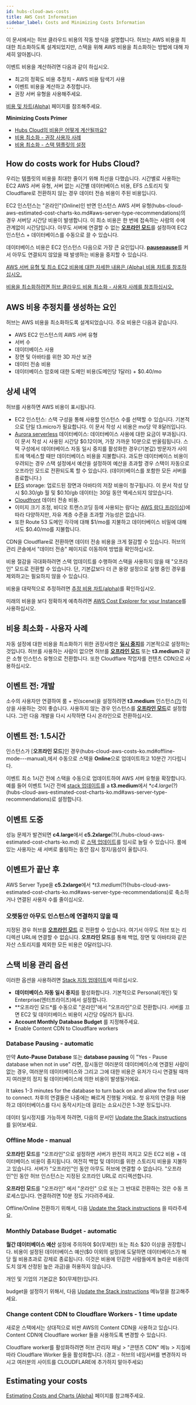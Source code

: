 ```yaml
---
id: hubs-cloud-aws-costs
title: AWS Cost Information
sidebar_label: Costs and Minimizing Costs Information
---
```


이 문서에서는 허브 클라우드 비용의 작동 방식을 설명합니다. 허브는 AWS 비용을 최대한 최소화하도록 설계되었지만, 스택을 위해 AWS 비용을 최소화하는 방법에 대해 자세히 알아봅니다.

이벤트 비용을 계산하려면 다음과 같이 하십시오.

- 최고의 정확도 비용 추정치 - AWS 비용 탐색기 사용
- 이벤트 비용을 계산하고 추정합니다.
- 권장 서버 유형을 사용해주세요.

[비용 및 차트(Alpha)](hubs-cloud-aws-estimated-cost-charts-ko.md) 페이지를 참조해주세요.

**Minimizing Costs Primer**

- [Hubs Cloud의 비용은 어떻게 계산될까요?](hubs-cloud-aws-costs-ko.md#how-do-costs-work-for-hubs-cloud)
- [비용 최소화 - 권장 사용자 사례](./hubs-cloud-aws-costs-ko.md)
- [비용 최소화 - 스택 템플릿의 설정](./hubs-cloud-aws-costs-ko.md)

## How do costs work for Hubs Cloud?

우리는 템플릿의 비용을 최대한 줄이기 위해 최선을 다했습니다. 시간별로 사용하는 EC2 AWS 서버 유형, 서버 없는 시간별 데이터베이스 비용, EFS 스토리지 및 Cloudflare로 전환하지 않는 경우 데이터 전송 비용이 주된 비용입니다.

EC2 인스턴스는 "온라인"(Online)인 반면 인스턴스 AWS 서버 유형(hubs-cloud-aws-estimated-cost-charts-ko.md#aws-server-type-recommendations)의 경우 서버당 시간당 비용이 발생합니다. 이 최소 비용은 한 번에 접속하는 사람의 수에 관계없이 시간당입니다. 아무도 서버에 연결할 수 없는 [**오프라인 모드**](hubs-cloud-aws-costs-ko.md#offline-mode---manual)를 설정하여 EC2 인스턴스 + 데이터베이스를 수동으로 끌 수 있습니다.

데이터베이스 비용은 EC2 인스턴스 다음으로 가장 큰 요인입니다. [**pausepause**](./hubs-cloud-aws-costs-ko.md)를 켜서 아무도 연결되지 않았을 때 발생하는 비용을 중지할 수 있습니다.

[AWS 서버 유형 및 최소 EC2 비용에 대한 자세한 내용은 (Alpha) 비용 차트를 참조하십시오.](./hubs-cloud-aws-estimated-cost-charts-ko.md)

[비용을 최소화하려면 허브 클라우드 비용 최소화 - 사용자 사례를 참조하십시오.](./hubs-cloud-aws-costs-ko.md)

## AWS 비용 추정치를 생성하는 요인

허브는 AWS 비용을 최소화하도록 설계되었습니다. 주요 비용은 다음과 같습니다.

- AWS EC2 인스턴스의 AWS 서버 유형
- 서버 수
- 데이터베이스 사용
- 장면 및 아바타를 위한 3D 자산 보관
- 데이터 전송 비용
- 데이터베이스 암호에 대한 도메인 비용(도메인당 1달러) + $0.40/mo

## 상세 내역

허브를 사용하면 AWS 비용이 표시됩니다.

- EC2 인스턴스: 스택 구성을 통해 사용할 인스턴스 수를 선택할 수 있습니다. 기본적으로 단일 t3.micro가 필요합니다. 이 문서 작성 시 비용은 mo당 약 8달러입니다.
- [Aurora serverless](https://aws.amazon.com/rds/aurora/pricing/) 데이터베이스: 데이터베이스 사용에 대한 요금이 부과됩니다. 이 문서 작성 시 사용된 시간당 $0.12이며, 가장 가까운 10분으로 반올림됩니다. 스택 구성에서 데이터베이스 자동 일시 중지를 활성화한 경우(기본값) 방문자가 사이트에 액세스할 때만 데이터베이스 비용을 지불합니다. 과도한 데이터베이스 비용이 우려되는 경우 스택 설정에서 예산을 설정하여 예산을 초과할 경우 스택이 자동으로 오프라인 모드로 전환되도록 할 수 있습니다. (데이터베이스를 포함한 모든 서버를 종료합니다.)
- [EFS](https://aws.amazon.com/efs/pricing/) storage: 업로드된 장면과 아바타의 저장 비용이 청구됩니다. 이 문서 작성 당시 $0.30/gb 월 및 $0.10/gb 데이터는 30일 동안 액세스되지 않았습니다.
- [Cloudfront](https://aws.amazon.com/cloudfront/pricing/) 데이터 전송 비용.
- 이미지 크기 조정, 비디오 트랜스코딩 등에 사용되는 람다는 [AWS 람다 프라이싱](https://aws.amazon.com/lambda/pricing))에 따라 다양하지만, 자유 계층 수준을 초과할 가능성은 없습니다.
- 또한 Route 53 도메인 각각에 대해 $1/mo를 지불하고 데이터베이스 비밀에 대해서도 $0.40/mo를 지불합니다.

CDN을 Cloudflare로 전환하면 데이터 전송 비용을 크게 절감할 수 있습니다. 허브의 관리 콘솔에서 "데이터 전송" 페이지로 이동하여 방법을 확인하십시오.

비용 절감을 극대화하려면 스택 업데이트를 수행하여 스택을 사용하지 않을 때 "오프라인" 모드로 전환할 수 있습니다. 단, 기본값보다 더 큰 용량 설정으로 실행 중인 경우를 제외하고는 필요하지 않을 수 있습니다.

비용을 대략적으로 추정하려면 [추정 비용 차트(alpha)](hubs-cloud-aws-estimated-cost-charts-ko.md)를 확인하십시오.

미래의 비용을 보다 정확하게 예측하려면 [AWS Cost Explorer for your Instance](https://docs.aws.amazon.com/awsaccountbilling/latest/aboutv2/ce-what-is.html)를 사용하십시오.

## 비용 최소화 - 사용자 사례

자동 설정에 대한 비용을 최소화하기 위한 권장사항은 [**일시 중지**](hubs-cloud-aws-costs-ko.md#database-pausing---automatic)를 기본적으로 설정하는 것입니다. 허브를 사용하는 사람이 없으면 허브를 [**오프라인 모드**](hubs-cloud-aws-costs-ko.md#offline-mode---manual) 또는 **t3.medium**과 같은 소형 인스턴스 유형으로 전환합니다. 또한 Cloudflare 작업자를 컨텐츠 CDN으로 사용하십시오.

## 이벤트 전: 개발

소수의 사용자만 연결하여 룸 + 씬(scene)을 설정하려면 **t3.medium** 인스턴스[(?)](hubs-cloud-aws-estimated-cost-charts-ko.md#aws-server-type-recommendations) 이상을 사용하는 것이 좋습니다. 사용하지 않는 경우 인스턴스를 [**오프라인 모드**](hubs-cloud-aws-costs-ko.md#offline-mode---manual)로 설정합니다. 그런 다음 개발을 다시 시작하면 다시 온라인으로 전환하십시오.

## 이벤트 전: 1.5시간

인스턴스가 [**오프라인 모드**]인 경우(hubs-cloud-aws-costs-ko.md#offline-mode---manual),에서 수동으로 스택을 **Online**으로 업데이트하고 10분간 기다립니다.

이벤트 최소 1시간 전에 스택을 수동으로 업데이트하여 AWS 서버 유형을 확장합니다. 예를 들어 이벤트 1시간 전에 [stack 업데이트](./hubs-cloud-aws-updating-the-stack-ko.md)를 a **t3.medium**에서 **c4.large*(?)(hubs-cloud-aws-estimated-cost-charts-ko.md#aws-server-type-recommendations)로 설정합니다.

## 이벤트 도중

성능 문제가 발견되면 **c4.large**에서 **c5.2xlarge**(?)(./hubs-cloud-aws-estimated-cost-charts-ko.md) 로 [스택 업데이트](hubs-cloud-aws-estimated-cost-charts-ko.md#aws-server-type-recommendations)를 임시로 늘릴 수 있습니다. 룸에 있는 사용자는 새 서버로 롤링하는 동안 잠시 정지/음성이 울립니다.

## 이벤트가 끝난 후

AWS Server Type을 **c5.2xlarge**에서 **t3.medium*(?)(hubs-cloud-aws-estimated-cost-charts-ko.md#aws-server-type-recommendations)로 축소하거나 연결된 사용자 수를 줄이십시오.

### 오랫동안 아무도 인스턴스에 연결하지 않을 때

지정된 경우 허브를 [**오프라인 모드**](hubs-cloud-aws-costs-ko.md#offline-mode---manual) 로 전환할 수 있습니다. 여기서 아무도 허브 또는 리디렉션 URL에 연결할 수 없습니다. **오프라인 모드**를 통해 백업, 장면 및 아바타와 같은 자산 스토리지를 제외한 모든 비용은 0달러입니다.

## 스택 비용 관리 옵션

이러한 옵션을 사용하려면 [Stack 지침 업데이트](.hubs-cloud-aws-updating-the-stack.html)에 따르십시오.

- **데이터베이스 자동 일시 중지**를 활성화합니다. 기본적으로 Personal(개인) 및 Enterprise(엔터프라이즈)에서 설정합니다.
- **오프라인 모드*를 수동으로 "온라인"에서 "오프라인"으로 전환합니다. 서버를 끄면 EC2 및 데이터베이스 비용이 시간당 0달러가 됩니다.
- **Account Monthly Database Budget** 를 지정해주세요.
- Enable Content CDN to Cloudflare workers

### Database Pausing - automatic

만약 **Auto-Pause Database** 또는 **database pausing** 이 "Yes - Pause database when not in use" 라면, 잠시동안 여러분의 데이터베이스에 연결된 사람이 없는 경우, 여러분의 데이터베이스와 그리고 그에 대한 비용은 유저가 다시 연결될 때까지 여러분의 정지 될 데이터베이스에 의한 비용이 발생될거에요.

It takes 1-3 minutes for the database to turn back on and allow the first user to connect. 차후의 연결들은 나중에는 빠르게 진행될 거에요.
첫 유저의 연결을 허용하고 데이터베이스를 다시 동작시키는데 걸리는 소요시간은 1-3분 정도입니다. 

데이터 일시정지를 가능하게 하려면, 다음의 문서인 [Update the Stack instructions](./hubs-cloud-aws-updating-the-stack.html) 를 읽어보세요. 

### Offline Mode - manual

**오프라인 모드**를 "오프라인"으로 설정하면 서버가 완전히 꺼지고 모든 EC2 비용 + 데이터베이스 비용이 중지됩니다. 여전히 백업 및 데이터를 위한 스토리지 비용을 지불하고 있습니다. 서버가 "오프라인"인 동안 아무도 허브에 연결할 수 없습니다. "오프라인"인 동안 허브 인스턴스는 지정된 오프라인 URL로 리디렉션합니다.


**오프라인 모드**를 "오프라인" 에서 "온라인" 으로 또는 그 반대로 전환하는 것은 수동 프로세스입니다. 연결하려면 10분 정도 기다려주세요.

Offline/Online 전환하기 위해서, 다음 [Update the Stack instructions](./hubs-cloud-aws-updating-the-stack.html) 을 따라주세요.

### Monthly Database Budget - automatic

**월간 데이터베이스 예산** 설정에 주의하여 $0(무제한) 또는 최소 $20 이상을 권장합니다. 비용이 설정된 데이터베이스 예산(\$0 이외의 설정)에 도달하면 데이터베이스가 해당 월 비용초과로 강제로 종료됩니다. 이것은 비용에 민감한 사람들에게 놀라운 비용(의도치 않게 산정된 높은 과금)을 허용하지 않습니다.

개인 및 기업의 기본값은 \$0(무제한)입니다.

budget을 설정하기 위해서, 다음 [Update the Stack instructions](./hubs-cloud-aws-updating-the-stack.html) 메뉴얼을 참고해주세요.

### Change content CDN to Cloudflare Workers - 1 time update

새로운 스택에서는 상대적으로 비싼 AWS의 Content CDN을 사용하고 있습니다. Content CDN에 Cloudflare worker 들을 사용하도록 변경할 수 있습니다.

Cloudflare worker를 활성화하려면 허브 관리자 패널 > "콘텐츠 CDN" 메뉴 > 지침에 따라 Cloudflare Worker 들을 활성화합니다.
(경고 - 허브의 네임서버를 변경하지 마시고 여러분의 사이트를 CLOUDFLARE에 추가하지 말아주세요)

## Estimating your costs

[Estimating Costs and Charts (Alpha)](./hubs-cloud-aws-estimated-cost-charts.md) 페이지를 참고해주세요.
